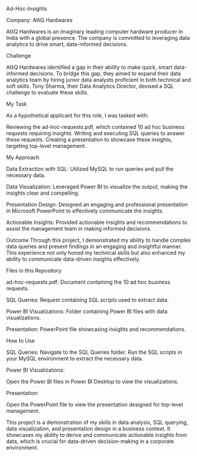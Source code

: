 Ad-Hoc-Insights

Company: AtliQ Hardwares

AtliQ Hardwares is an imaginary leading computer hardware producer in India with a global presence. The company is committed to leveraging data analytics to drive smart, data-informed decisions.

Challenge

AtliQ Hardwares identified a gap in their ability to make quick, smart data-informed decisions. To bridge this gap, they aimed to expand their data analytics team by hiring junior data analysts proficient in both technical and soft skills. Tony Sharma, their Data Analytics Director, devised a SQL challenge to evaluate these skills.

My Task

As a hypothetical applicant for this role, I was tasked with:

Reviewing the ad-hoc-requests.pdf, which contained 10 ad hoc business requests requiring insights.
Writing and executing SQL queries to answer these requests.
Creating a presentation to showcase these insights, targeting top-level management.

My Approach

Data Extraction with SQL:
Utilized MySQL to run queries and pull the necessary data.

Data Visualization:
Leveraged Power BI to visualize the output, making the insights clear and compelling.

Presentation Design:
Designed an engaging and professional presentation in Microsoft PowerPoint to effectively communicate the insights.

Actionable Insights:
Provided actionable insights and recommendations to assist the management team in making informed decisions.

Outcome
Through this project, I demonstrated my ability to handle complex data queries and present findings in an engaging and insightful manner. This experience not only honed my technical skills but also enhanced my ability to communicate data-driven insights effectively.

Files in this Repository

ad-hoc-requests.pdf: Document containing the 10 ad hoc business requests.

SQL Queries: Request containing SQL scripts used to extract data.

Power BI Visualizations: Folder containing Power BI files with data visualizations.

Presentation: PowerPoint file showcasing insights and recommendations.

How to Use

SQL Queries:
Navigate to the SQL Queries folder.
Run the SQL scripts in your MySQL environment to extract the necessary data.

Power BI Visualizations:

Open the Power BI files in Power BI Desktop to view the visualizations.

Presentation:

Open the PowerPoint file to view the presentation designed for top-level management.

This project is a demonstration of my skills in data analysis, SQL querying, data visualization, and presentation design in a business context. It showcases my ability to derive and communicate actionable insights from data, which is crucial for data-driven decision-making in a corporate environment.
